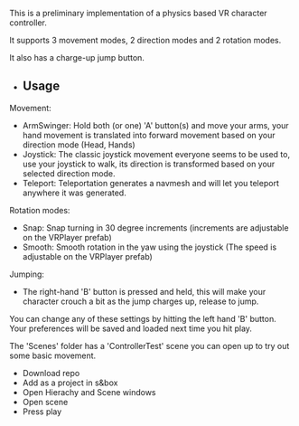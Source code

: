 This is a preliminary implementation of a physics based VR character controller.

It supports 3 movement modes, 2 direction modes and 2 rotation modes.

It also has a charge-up jump button.

- ## Usage

Movement:
- ArmSwinger: Hold both (or one) 'A' button(s) and move your arms, your hand movement is translated into forward movement based on your direction mode (Head, Hands)
- Joystick: The classic joystick movement everyone seems to be used to, use your joystick to walk, its direction is transformed based on your selected direction mode.
- Teleport: Teleportation generates a navmesh and will let you teleport anywhere it was generated.

Rotation modes:
- Snap: Snap turning in 30 degree increments (increments are adjustable on the VRPlayer prefab)
- Smooth: Smooth rotation in the yaw using the joystick (The speed is adjustable on the VRPlayer prefab)

Jumping:
- The right-hand 'B' button is pressed and held, this will make your character crouch a bit as the jump charges up, release to jump.

You can change any of these settings by hitting the left hand 'B' button.
Your preferences will be saved and loaded next time you hit play.

The 'Scenes' folder has a 'ControllerTest' scene you can open up to try out some basic movement.

- Download repo
- Add as a project in s&box
- Open Hierachy and Scene windows
- Open scene
- Press play
